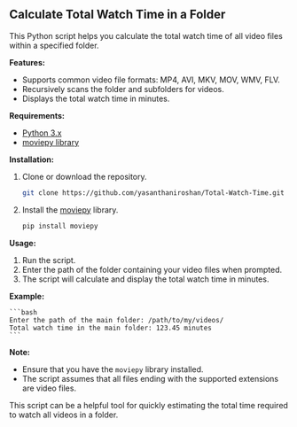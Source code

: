 ## Calculate Total Watch Time in a Folder

This Python script helps you calculate the total watch time of all video files within a specified folder. 

**Features:**

* Supports common video file formats: MP4, AVI, MKV, MOV, WMV, FLV.
* Recursively scans the folder and subfolders for videos.
* Displays the total watch time in minutes.

**Requirements:**

* [Python 3.x](https://www.python.org/)
* [moviepy library](https://pypi.org/project/moviepy/)

**Installation:**

1. Clone or download the repository.
    ```bash
    git clone https://github.com/yasanthaniroshan/Total-Watch-Time.git
    ```
2. Install the [moviepy](https://pypi.org/project/moviepy/) library.
    ```bash
    pip install moviepy
    ```

**Usage:**

1. Run the script.
2. Enter the path of the folder containing your video files when prompted.
3. The script will calculate and display the total watch time in minutes.

**Example:**

    ```bash
    Enter the path of the main folder: /path/to/my/videos/
    Total watch time in the main folder: 123.45 minutes
    ```

**Note:** 

* Ensure that you have the `moviepy` library installed. 
* The script assumes that all files ending with the supported extensions are video files. 

This script can be a helpful tool for quickly estimating the total time required to watch all videos in a folder. 
